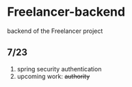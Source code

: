 # Freelancer-backend
backend of the Freelancer project


## 7/23
1. spring security authentication
2. upcoming work: ~~authority~~
